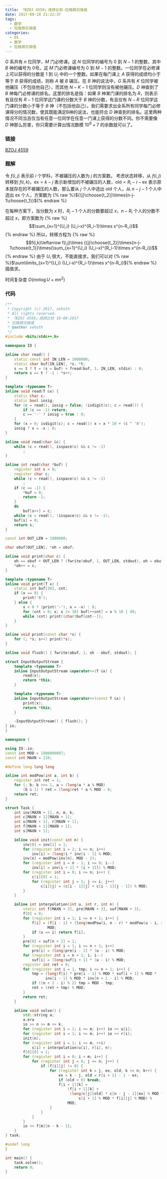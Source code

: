 ```yaml
---
title: 「BZOJ 4559」成绩比较-拉格朗日插值
date: 2017-09-18 21:22:37
tags:
  - 数学
  - 拉格朗日插值
categories:
  - OI
  - 数学
  - 拉格朗日插值
---
```

$G$ 系共有 $n$ 位同学，$M$ 门必修课。这 $N$ 位同学的编号为 $0$ 到 $N - 1$ 的整数，其中 $B$ 神的编号为 $0$号。这 $M$ 门必修课编号为 $0$ 到 $M - 1$ 的整数。一位同学在必修课上可以获得的分数是 $1$ 到 $U_i$ 中的一个整数。如果在每门课上 $A$ 获得的成绩均小于等于 $B$ 获得的成绩，则称 $A$ 被 $B$ 碾压。在 $B$ 神的说法中，$G$ 系共有 $K$ 位同学被他碾压（不包括他自己），而其他 $N-K-1$ 位同学则没有被他碾压。$D$ 神查到了 $B$ 神每门必修课的排名。这里的排名是指：如果 $B$ 神某门课的排名为 $R$，则表示有且仅有 $R-1$ 位同学这门课的分数大于 $B$ 神的分数，有且仅有 $N-R$ 位同学这门课的分数小于等于 $B$ 神（不包括他自己）。我们需要求出全系所有同学每门必修课得分的情况数，使其既能满足B神的说法，也能符合 $D$ 神查到的排名。这里两种情况不同当且仅当有任意一位同学在任意一门课上获得的分数不同。你不需要像 $D$ 神那么厉害，你只需要计算出情况数模 $10 ^ 9 + 7$ 的余数就可以了。

<!-- more -->

### 链接
[BZOJ 4559](http://www.lydsy.com/JudgeOnline/problem.php?id=4559)

### 题解
令 $f(i, j)$ 表示前 $i$ 个学科，不被碾压的人数为 $j$ 的方案数。
考虑状态转移，从 $f(i, j)$ 转移到 $f(i, k)$，$\text{ex} = k - j$ 表示新增加的不被碾压的人数，$\text{old} = R_i - i - \text{ex}$ 表示原本就存在的不被碾压的人数，那么要从 $j$ 个人中选出 $\text{old}$ 个人，从 $n - j - 1$ 个人中选出 $\text{ex}$ 个人，方案数为 {% raw %}${{j}\choose{t_2}}\times{n-j-1\choose{t_1}}${% endraw %}

在每种方案下，当分数为 $x$ 时，$R_i−1$ 个人的分数要超过 $x$，$n−R_i$ 个人的分数不超过 $x$，即方案数为
{% raw %}$$\sum_{x=1}^{U_i} (U_i-x)^{R_i-1}\times x^{n-R_i}$${% endraw %}
所以，转移方程为
{% raw %}$$f(i,k)\leftarrow f(i,j)\times {{j}\choose{t_2}}\times{n-j-1\choose{t_1}}\times(\sum_{x=1}^{U_i} (U_i-x)^{R_i-1}\times x^{n-R_i})$${% endraw %}
由于 $U_i$ 很大，不能直接求，我们可以对 {% raw %}$\sum\limits_{x=1}^{U_i} (U_i-x)^{R_i-1}\times x^{n-R_i}${% endraw %} 插值求。

时间复杂度 $O(mn \log U + mn ^ 2)$

### 代码
``` cpp
/**
 * Copyright (c) 2017, xehoth
 * All rights reserved.
 * 「BZOJ 4559」成绩比较 18-09-2017
 * 拉格朗日插值
 * @author xehoth
 */
#include <bits/stdc++.h>

namespace IO {

inline char read() {
    static const int IN_LEN = 1000000;
    static char buf[IN_LEN], *s, *t;
    s == t ? t = (s = buf) + fread(buf, 1, IN_LEN, stdin) : 0;
    return s == t ? -1 : *s++;
}

template <typename T>
inline void read(T &x) {
    static char c;
    static bool iosig;
    for (c = read(), iosig = false; !isdigit(c); c = read()) {
        if (c == -1) return;
        c == '-' ? iosig = true : 0;
    }
    for (x = 0; isdigit(c); c = read()) x = x * 10 + (c ^ '0');
    iosig ? x = -x : 0;
}

inline void read(char &c) {
    while (c = read(), isspace(c) && c != -1)
        ;
}

inline int read(char *buf) {
    register int s = 0;
    register char c;
    while (c = read(), isspace(c) && c != -1)
        ;
    if (c == -1) {
        *buf = 0;
        return -1;
    }
    do
        buf[s++] = c;
    while (c = read(), !isspace(c) && c != -1);
    buf[s] = 0;
    return s;
}

const int OUT_LEN = 1000000;

char obuf[OUT_LEN], *oh = obuf;

inline void print(char c) {
    oh == obuf + OUT_LEN ? (fwrite(obuf, 1, OUT_LEN, stdout), oh = obuf) : 0;
    *oh++ = c;
}

template <typename T>
inline void print(T x) {
    static int buf[30], cnt;
    if (x == 0) {
        print('0');
    } else {
        x < 0 ? (print('-'), x = -x) : 0;
        for (cnt = 0; x; x /= 10) buf[++cnt] = x % 10 | 48;
        while (cnt) print((char)buf[cnt--]);
    }
}

inline void print(const char *s) {
    for (; *s; s++) print(*s);
}

inline void flush() { fwrite(obuf, 1, oh - obuf, stdout); }

struct InputOutputStream {
    template <typename T>
    inline InputOutputStream &operator>>(T &x) {
        read(x);
        return *this;
    }

    template <typename T>
    inline InputOutputStream &operator<<(const T &x) {
        print(x);
        return *this;
    }

    ~InputOutputStream() { flush(); }
} io;
}

namespace {

using IO::io;
const int MOD = 1000000007;
const int MAXN = 110;

#define long long long

inline int modPow(int a, int b) {
    register int ret = 1;
    for (; b; b >>= 1, a = (long)a * a % MOD)
        (b & 1) ? ret = (long)ret * a % MOD : 0;
    return ret;
}

struct Task {
    int inv[MAXN + 1], n, m, k;
    int c[MAXN + 1][MAXN + 1];
    int u[MAXN + 1], r[MAXN + 1];
    int f[MAXN + 1][MAXN + 1];
    int s[MAXN + 1];

    inline void init(const int n) {
        inv[0] = inv[1] = 1;
        for (register int i = 2; i <= n; i++)
            inv[i] = (long)i * inv[i - 1] % MOD;
        inv[n] = modPow(inv[n], MOD - 2);
        for (register int i = n - 1; i >= 0; i--)
            inv[i] = inv[i + 1] * (i + 1ll) % MOD;
        for (register int i = 0; i <= n; i++) {
            c[i][0] = 1;
            for (register int j = 1; j <= i; j++)
                c[i][j] = (c[i - 1][j] + c[i - 1][j - 1]) % MOD;
        }
    }

    inline int interpolation(int u, int r, int n) {
        static int f[MAXN + 3], pre[MAXN + 3], suf[MAXN + 3];
        f[0] = 0;
        for (register int i = 1; i <= n + 1; i++) {
            f[i] = (f[i - 1] + (long)modPow(i, n - r) * modPow(u - i, r - 1)) %
                   MOD;
            if (u == i) return f[i];
        }
        pre[0] = suf[n + 2] = 1;
        for (register int i = 1; i <= n + 1; i++)
            pre[i] = (long)pre[i - 1] * (u - i) % MOD;
        for (register int i = n + 1; i; i--)
            suf[i] = (long)suf[i + 1] * (u - i) % MOD;
        register int ret = 0;
        for (register int i = 1, tmp; i <= n + 1; i++) {
            tmp = (long)f[i] * pre[i - 1] % MOD * suf[i + 1] % MOD *
                  inv[i - 1] % MOD * inv[n + 1 - i] % MOD;
            if ((n + 1 - i) % 2) tmp = MOD - tmp;
            ret = (ret + tmp) % MOD;
        }
        return ret;
    }

    inline void solve() {
        std::string a;
        a.era
        io >> n >> m >> k;
        for (register int i = 1; i <= m; i++) io >> u[i];
        for (register int i = 1; i <= m; i++) io >> r[i];
        init(n);
        for (register int i = 1; i <= m; ++i)
            s[i] = interpolation(u[i], r[i], n);
        f[0][0] = 1;
        for (register int i = 0; i < m; i++) {
            for (register int j = 0; j <= n; j++) {
                if (f[i][j] != 0) {
                    for (register int k = j, ex, old; k <= n; k++) {
                        ex = k - j, old = r[i + 1] - 1 - ex;
                        if (old < 0) break;
                        f[i + 1][k] =
                            (f[i + 1][k] +
                             (long)c[j][old] * c[n - j - 1][ex] % MOD *
                                 s[i + 1] % MOD * f[i][j] % MOD) %
                            MOD;
                    }
                }
            }
        }
        io << f[m][n - k - 1];
    }
} task;

#undef long
}

int main() {
    task.solve();
    return 0;
}
```

